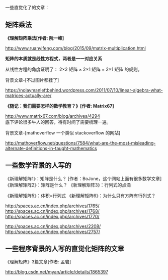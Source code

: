 


一些直觉化了的文章：



## 矩阵乘法

**《理解矩阵乘法[作者: 阮一峰]**  
>  
http://www.ruanyifeng.com/blog/2015/09/matrix-multiplication.html

**矩阵的本质就是线性方程式，两者是一一对应关系**

从线性方程的角度证明了：
2×2 矩阵 × 2×1 矩阵 = 2×1 矩阵 的规则。

背景文章-[不过图片都挂了]
> 
https://nolaymanleftbehind.wordpress.com/2011/07/10/linear-algebra-what-matrices-actually-are/

**《随记：我们需要怎样的数学教育？》[作者: Matrix67]**
> 
http://www.matrix67.com/blog/archives/4294  
底下评论很多牛人的回答，待有时间了需要梳理一遍。


背景文章-[mathoverflow 一个类似 stackoverflow 的网站]
> 
http://mathoverflow.net/questions/7584/what-are-the-most-misleading-alternate-definitions-in-taught-mathematics


## 一些数学背景的人写的

《新理解矩阵1》：矩阵是什么？  [作者：BoJone，这个网站上面有很多数学文章]
《新理解矩阵2》：矩阵是什么？
《新理解矩阵3》：行列式的点滴

《新理解矩阵5》：体积=行列式
《新理解矩阵6》：为什么只有方阵有行列式？
>  
http://spaces.ac.cn/index.php/archives/1765/
http://spaces.ac.cn/index.php/archives/1768/
http://spaces.ac.cn/index.php/archives/1770/

http://spaces.ac.cn/index.php/archives/2208/
http://spaces.ac.cn/index.php/archives/2757/

## 一些程序背景的人写的直觉化矩阵的文章

《理解矩阵》3篇文章[作者: 孟岩]
>  
http://blog.csdn.net/myan/article/details/1865397

